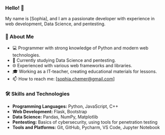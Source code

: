 ### Hello! 👋

My name is [Sophia], and I am a passionate developer with experience in web development, Data Science, and pentesting.

### 🚀 About Me

- 💻 Programmer with strong knowledge of Python and modern web technologies.
- 🌱 Currently studying Data Science and pentesting.
- 🌐 Experienced with various web frameworks and libraries.
- 🎓 Working as a IT-teacher, creating educational materials for lessons.
- 📫 How to reach me: [sophia.chemer@gmail.com]

### 🛠️ Skills and Technologies

- **Programming Languages:** Python, JavaScript, C++
- **Web Development:** Flask, Bootstrap
- **Data Science:** Pandas, NumPy, Matplotlib
- **Pentesting:** Basics of cybersecurity, using tools for penetration testing
- **Tools and Platforms:** Git, GitHub, Pycharm, VS Code, Jupyter Notebook
<!--
### 📚 Projects

- **[Project Name 1](link to project):** Web application developed using Flask and React for [brief description].
- **[Project Name 2](link to project):** Data analysis using Pandas and Matplotlib for [brief description].
- **[Project Name 3](link to project):** Pentesting project including [brief description].

### 🌟 Hobbies and Interests

- 📖 Reading books
- 🎨 Drawing
- 🚴‍♂️ Cycling

### 📈 GitHub Stats

![GitHub Stats](https://github-readme-stats.vercel.app/api?username=your_username&show_icons=true&theme=radical)
